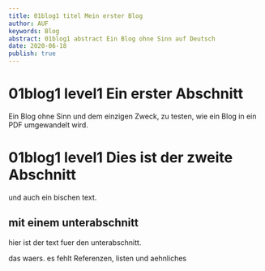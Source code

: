 ```yaml
---
title: 01blog1 titel Mein erster Blog
author: AUF
keywords: Blog
abstract: 01blog1 abstract Ein Blog ohne Sinn auf Deutsch
date: 2020-06-18
publish: true
---
```


# 01blog1 level1 Ein erster Abschnitt
Ein Blog ohne Sinn und dem einzigen Zweck, zu testen, wie ein Blog in 
ein PDF umgewandelt wird.

# 01blog1 level1 Dies ist der zweite Abschnitt
und auch ein bischen text.

## mit einem unterabschnitt
hier ist der text fuer den unterabschnitt.

das waers. es fehlt Referenzen, listen und aehnliches
